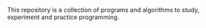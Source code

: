 This repository is a collection of programs and algorithms to study, experiment and practice programming.
